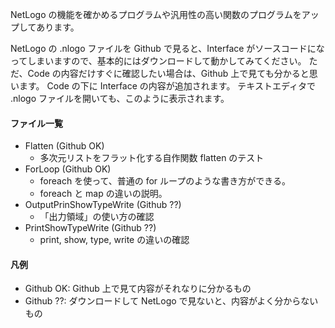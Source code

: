 NetLogo の機能を確かめるプログラムや汎用性の高い関数のプログラムをアップしてあります。

NetLogo の .nlogo ファイルを Github で見ると、Interface がソースコードになってしまいますので、基本的にはダウンロードして動かしてみてください。
ただ、Code の内容だけすぐに確認したい場合は、Github 上で見ても分かると思います。
Code の下に Interface の内容が追加されます。
テキストエディタで .nlogo ファイルを開いても、このように表示されます。

#### ファイル一覧
- Flatten (Github OK)
  - 多次元リストをフラット化する自作関数 flatten のテスト
- ForLoop (Github OK)
  - foreach を使って、普通の for ループのような書き方ができる。
  - foreach と map の違いの説明。
- OutputPrinShowTypeWrite (Github ??)
  - 「出力領域」の使い方の確認
- PrintShowTypeWrite (Github ??)
  - print, show, type, write の違いの確認

#### 凡例
- Github OK: Github 上で見て内容がそれなりに分かるもの
- Github ??: ダウンロードして NetLogo で見ないと、内容がよく分からないもの
